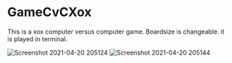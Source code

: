 # GameCvCXox
This is a xox computer versus computer game.
Boardsize is changeable.
it is played in terminal.


![Screenshot 2021-04-20 205124](https://user-images.githubusercontent.com/73660116/115442291-850cf380-a21a-11eb-8c79-3258cf5b5dfd.jpg)
![Screenshot 2021-04-20 205144](https://user-images.githubusercontent.com/73660116/115442295-85a58a00-a21a-11eb-8946-ea2377a65e1b.jpg)
